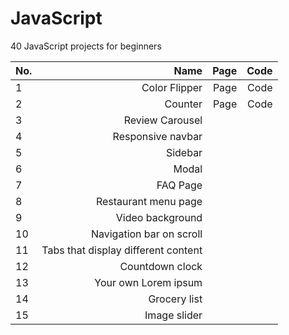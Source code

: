 # JavaScript
40 JavaScript projects for beginners

| No.  | Name  | Page  | Code  |
| ---  | ---: | ----: | ---:  |
| 1 |  Color Flipper | Page  | Code  |
| 2 | Counter | Page  | Code  |
| 3 | Review Carousel |
| 4 | Responsive navbar|
| 5 | Sidebar |
| 6 | Modal |
| 7 | FAQ Page  |
| 8 | Restaurant menu page  |
| 9 | Video background  |
| 10  | Navigation bar on scroll  |
| 11  | Tabs that display different content |
| 12  | Countdown clock |
| 13  | Your own Lorem ipsum  |
| 14  | Grocery list  |
| 15  | Image slider  |

